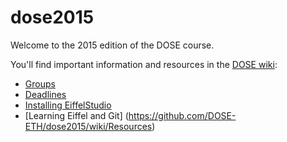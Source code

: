 # dose2015
Welcome to the 2015 edition of the DOSE course.

You'll find important information and resources in the [DOSE wiki](https://github.com/DOSE-ETH/dose2015/wiki):

* [Groups](https://github.com/DOSE-ETH/dose2015/wiki/Installing-EiffelStudio)
* [Deadlines](https://github.com/DOSE-ETH/dose2015/wiki)
* [Installing EiffelStudio](https://github.com/DOSE-ETH/dose2015/wiki/Installing-EiffelStudio) 
* [Learning Eiffel and Git] (https://github.com/DOSE-ETH/dose2015/wiki/Resources)




